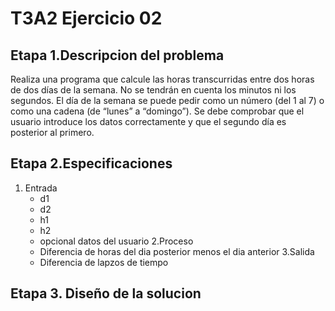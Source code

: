 # T3A2 Ejercicio 02
## Etapa 1.Descripcion del problema
Realiza una programa que calcule las horas transcurridas entre dos horas de dos días de la semana. No se tendrán en cuenta los minutos ni los segundos. El día de la semana se puede pedir como un número (del 1 al 7) o como una cadena (de “lunes” a “domingo”). Se debe comprobar que el usuario introduce los datos correctamente y que el segundo día es posterior al primero.

## Etapa 2.Especificaciones
1. Entrada
   - d1
   - d2
   - h1
   - h2
   - opcional datos del usuario
2.Proceso
   - Diferencia de horas del dia posterior menos el dia anterior 
3.Salida
   - Diferencia de lapzos de tiempo
   
## Etapa 3. Diseño de la solucion
